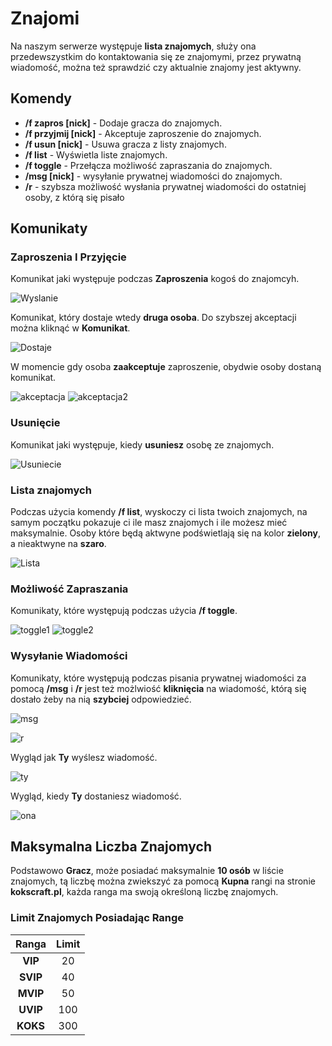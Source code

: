 # Znajomi
Na naszym serwerze występuje **lista znajomych**, służy ona przedewszystkim do kontaktowania się ze znajomymi, przez prywatną wiadomość, można też sprawdzić czy aktualnie znajomy jest aktywny.

## Komendy 

- **/f zapros [nick]** - Dodaje gracza do znajomych.
- **/f przyjmij [nick]** - Akceptuje zaproszenie do znajomych.
- **/f usun [nick]** - Usuwa gracza z listy znajomych.
- **/f list** - Wyświetla liste znajomych.
- **/f toggle** - Przełącza możliwość zapraszania do znajomych.
- **/msg [nick]** - wysyłanie prywatnej wiadomości do znajomych.
- **/r**  - szybsza możliwość wysłania prywatnej wiadomości do ostatniej osoby, z którą się pisało

## Komunikaty


### Zaproszenia I Przyjęcie
Komunikat jaki występuje podczas **Zaproszenia** kogoś do znajomcyh.

![Wyslanie](/assets/friends/f-zaproszenia-1.png)

Komunikat, który dostaje wtedy **druga osoba**. Do szybszej akceptacji można kliknąć w **Komunikat**.

![Dostaje](/assets/friends/f-zaproszenia-2.png)

W momencie gdy osoba **zaakceptuje** zaproszenie, obydwie osoby dostaną komunikat. 

![akceptacja](/assets/friends/f-zaproszenia-3.png)
![akceptacja2](/assets/friends/f-zaproszenia-4.png)

### Usunięcie 

Komunikat jaki występuje, kiedy **usuniesz** osobę ze znajomych.

![Usuniecie](/assets/friends/f-usuniecie.png)

### Lista znajomych

Podczas użycia komendy **/f list**, wyskoczy ci lista twoich znajomych, na samym początku pokazuje ci ile masz znajomych i ile możesz mieć maksymalnie. Osoby które będą aktwyne podświetlają się na kolor **zielony**, a nieaktwyne na **szaro**. 

![Lista](/assets/friends/f-lista-znajomych-1.png)

### Możliwość Zapraszania

Komunikaty, które występują podczas użycia **/f toggle**. 

![toggle1](/assets/friends/f-toggle-2.png)
![toggle2](/assets/friends/f-toggle-1.png)

### Wysyłanie Wiadomości

Komunikaty, które występują podczas pisania prywatnej wiadomości za pomocą **/msg** i **/r** jest też możlwiość **kliknięcia** na wiadomość, którą się dostało żeby na nią **szybciej** odpowiedzieć.

![msg](/assets/friends/f-msg.png)

![r](/assets/friends/f-r.png)

Wygląd jak **Ty** wyślesz wiadomość.

![ty](/assets/friends/f-msg-pop.png)

Wygląd, kiedy **Ty** dostaniesz wiadomość.

![ona](/assets/friends/f-msg-1.png)

## Maksymalna Liczba Znajomych

Podstawowo **Gracz**, może posiadać maksymalnie **10 osób** w liście znajomych, tą liczbę można zwiekszyć za pomocą **Kupna** rangi na stronie **kokscraft.pl**, każda ranga ma swoją określoną liczbę znajomych. 

### Limit Znajomych Posiadając Range

|  Ranga   | Limit |
|:--------:|:-----:|
| **VIP**  |  20   |
| **SVIP** |  40   |
| **MVIP** |  50   |
| **UVIP** |  100  |
| **KOKS** |  300  |
